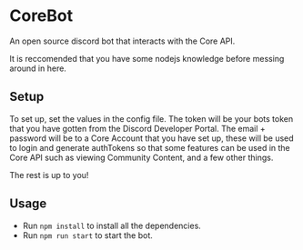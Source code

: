# CoreBot

An open source discord bot that interacts with the Core API.

It is reccomended that you have some nodejs knowledge before messing around in here.

## Setup

To set up, set the values in the config file.
The token will be your bots token that you have gotten from the Discord Developer Portal.
The email + password will be to a Core Account that you have set up, these will be used to login and generate authTokens so that some features can be used in the Core API such as viewing Community Content, and a few other things.

The rest is up to you!

## Usage

- Run `npm install` to install all the dependencies.
- Run `npm run start` to start the bot.
